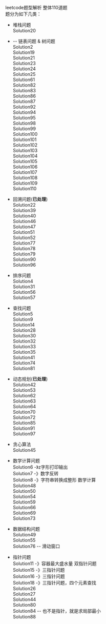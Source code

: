 leetcode题型解析 整体110道题  
题分为如下几类：  
- 堆栈问题  
  Solution20  
  
- -- 链表问题 & 树问题   
  Solution2   
  Solution19  
  Solution21   
  Solution23   
  Solution24  
  Solution25  
  Solution61  
  Solution82  
  Solution83  
  Solution86  
  Solution87  
  Solution92  
  Solution94  
  Solution95  
  Solution98  
  Solution99  
  Solution100  
  Solution101  
  Solution102  
  Solution103  
  Solution104  
  Solution105  
  Solution106  
  Solution107  
  Solution108   
  Solution109  
  Solution110    
  
- 回溯问题(**已处理**)  
  Solution22  
  Solution39  
  Solution40  
  Solution46  
  Solution47  
  Solution51  
  Solution52  
  Solution77  
  Solution78  
  Solution79  
  Solution90  
  Solution96    
  
- 排序问题    
  Solution4     
  Solution31  
  Solution56  
  Solution57   
  
- 查找问题  
  Solution5   
  Solution9   
  Solution14   
  Solution28  
  Solution30    
  Solution32  
  Solution33  
  Solution35  
  Solution41    
  Solution74  
  Solution81    
  
- 动态规划(**已处理**)    
  Solution42  
  Solution53  
  Solution62   
  Solution63  
  Solution64  
  Solution70  
  Solution72  
  Solution85  
  Solution91  
  Solution97    
  
- 贪心算法    
  Solution45

- 数学计算问题   
  Solution6 -》z字形打印输出   
  Solution7 -》数字反转  
  Solution8 -》字符串转换成整形 数学计算   
  Solution48    
  Solution50  
  Solution54  
  Solution59  
  Solution66  
  Solution69  
  Solution73    
  
- 数据结构问题    
  Solution49  
  Solution55  
  Solution76 -- 滑动窗口    
  
- 指针问题  
  Solution11 -》容器最大盛水量 双指针问题  
  Solution15 -》三指针问题   
  Solution16 -》三指针问题    
  Solution18 -》三指针问题，四个元素查找    
  Solution26  
  Solution27  
  Solution44  
  Solution80  
  Solution84 -- 也不是指针，就是求局部最小    
  Solution88    
   